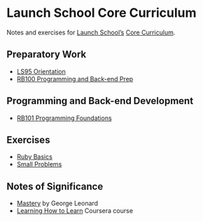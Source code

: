 # Launch School Core Curriculum

Notes and exercises for [Launch School’s][launch-school] [Core Curriculum][core-curriculum].

## Preparatory Work

- [LS95 Orientation][ls95-notes]
- [RB100 Programming and Back-end Prep][rb100-notes]

## Programming and Back-end Development

- [RB101 Programming Foundations][rb101-notes]

## Exercises

- [Ruby Basics][ruby-basics]
- [Small Problems][small-problems]

## Notes of Significance

- [Mastery][mastery] by George Leonard
- [Learning How to Learn][learning-how-to-learn] Coursera course

[learning-how-to-learn]: ls95/learning_how_to_learn/learning-how-to-learn-notes.md
[ls95-notes]: ls95/ls95-notes.md
[mastery]: ls95/mastery/mastery-notes.md
[rb100-notes]: rb100/rb100-notes.md
[rb101-notes]: rb101/rb101-notes.md
[ruby-basics]: exercises/ruby_basics/ruby-basics-contents.md
[small-problems]: exercises/small_problems/small-problems-contents.md
[core-curriculum]: https://launchschool.com/courses
[launch-school]: https://launchschool.com
